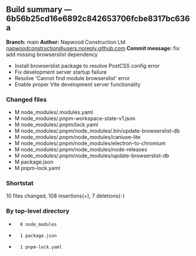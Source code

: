 ## Build summary — 6b56b25cd16e6892c842653706fcbe8317bc636a

**Branch:** main **Author:** Napwood Construction Ltd <napwoodconstruction@users.noreply.github.com>
**Commit message:** fix: add missing browserslist dependency

- Install browserslist package to resolve PostCSS config error
- Fix development server startup failure
- Resolve 'Cannot find module browserslist' error
- Enable proper Vite development server functionality

### Changed files

- M node_modules/.modules.yaml
- M node_modules/.pnpm-workspace-state-v1.json
- M node_modules/.pnpm/lock.yaml
- M node_modules/.pnpm/node_modules/.bin/update-browserslist-db
- M node_modules/.pnpm/node_modules/caniuse-lite
- M node_modules/.pnpm/node_modules/electron-to-chromium
- M node_modules/.pnpm/node_modules/node-releases
- M node_modules/.pnpm/node_modules/update-browserslist-db
- M package.json
- M pnpm-lock.yaml

### Shortstat

10 files changed, 108 insertions(+), 7 deletions(-)

### By top-level directory

-       8 node_modules
-       1 package.json
-       1 pnpm-lock.yaml
